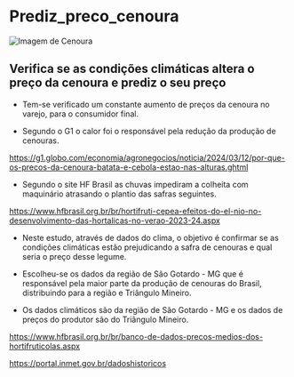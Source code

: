 # Prediz_preco_cenoura

![Imagem de Cenoura]([URL_da_Imagem](https://github.com/jairobernardesjunior/Prediz_preco_cenoura/blob/main/cenoura.jpg))
 
## Verifica se as condições climáticas altera o preço da cenoura e prediz o seu preço

- Tem-se verificado um constante aumento de preços da cenoura no varejo, para o consumidor final.

- Segundo o G1 o calor foi o responsável pela redução da produção de cenouras.

https://g1.globo.com/economia/agronegocios/noticia/2024/03/12/por-que-os-precos-da-cenoura-batata-e-cebola-estao-nas-alturas.ghtml

- Segundo o site HF Brasil as chuvas impediram a colheita com maquinário atrasando o plantio das safras seguintes.

https://www.hfbrasil.org.br/br/hortifruti-cepea-efeitos-do-el-nio-no-desenvolvimento-das-hortalicas-no-verao-2023-24.aspx 

- Neste estudo, através de dados do clima, o objetivo é confirmar se as condições climáticas estão prejudicando
a safra de cenouras e qual seria o preço desse legume.

- Escolheu-se os dados da região de São Gotardo - MG que é responsável pela maior parte da produção de cenouras
do Brasil, distribuindo para a região e Triângulo Mineiro.

- Os dados climáticos são da região de São Gotardo - MG e os dados de preços do produtor são do Triângulo Mineiro.

https://www.hfbrasil.org.br/br/banco-de-dados-precos-medios-dos-hortifruticolas.aspx

https://portal.inmet.gov.br/dadoshistoricos
